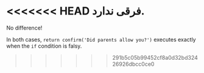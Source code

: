 <<<<<<< HEAD
فرقی ندارد.
=======
No difference!

In both cases, `return confirm('Did parents allow you?')` executes exactly when the `if` condition is falsy.
>>>>>>> 291b5c05b99452cf8a0d32bd32426926dbcc0ce0
